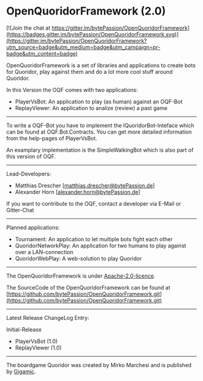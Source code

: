 # OpenQuoridorFramework (2.0)

[![Join the chat at https://gitter.im/bytePassion/OpenQuoridorFramework](https://badges.gitter.im/bytePassion/OpenQuoridorFramework.svg)](https://gitter.im/bytePassion/OpenQuoridorFramework?utm_source=badge&utm_medium=badge&utm_campaign=pr-badge&utm_content=badge)

OpenQuoridorFramework is a set of libraries and applications to create bots for Quoridor, play against them and do a lot more cool stuff around Quoridor.

In this Version the OQF comes with two applications:
- PlayerVsBot:  An application to play (as human) against an OQF-Bot
- ReplayViewer: An application to analize (review) a past game

---

To write a OQF-Bot you have to implement the IQuoridorBot-Inteface which can be found at OQF.Bot.Contracts. You can get more detailed information from the help-pages of PlayerVsBot.

An examplary implementation is the SimpleWalkingBot which is also part of this version of OQF.

---

Lead-Developers:
- Matthias Drescher [[matthias.drescher@bytePassion.de](matthias.drescher@bytePassion.de)]
- Alexander Horn [[alexander.horn@bytePassion.de](alexander.horn@bytePassion.de)]

If you want to contribute to the OQF, contact a developer via E-Mail or Gitter-Chat

---

Planned applications:
- Tournament: An application to let multiple bots  fight each other
- QuoridorNetworkPlay: An application for two humans to play against over a LAN-connection
- QuoridorWebPlay: A web-solution to play Quoridor

---

The OpenQuoridorFramework is under [Apache-2.0-licence](http://www.apache.org/licenses/LICENSE-2.0).

The SourceCode of the OpenQuoridorFramework can be found at [https://github.com/bytePassion/OpenQuoridorFramework.git](https://github.com/bytePassion/OpenQuoridorFramework.git)

---

Latest Release ChangeLog Entry:

Initial-Release
 - PlayerVsBot  (1.0)
 - ReplayViewer (1.0)   

---
The boardgame Quoridor was created by Mirko Marchesi and is published by [Gigamic](http://en.gigamic.com/).